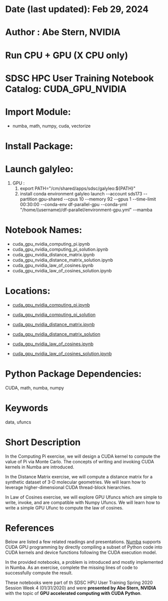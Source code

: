 # Date (last updated): Feb 29, 2024

# Author : Abe Stern, NVIDIA

# Run CPU + GPU (X CPU only)

# SDSC HPC User Training Notebook Catalog: CUDA_GPU_NVIDIA

# Import Module:
  * numba, math, numpy, cuda, vectorize
 
# Install Package: 

# Launch galyleo:
  1) GPU :
     1. export PATH="/cm/shared/apps/sdsc/galyleo:${PATH}"
     2. install conda environment 
     galyleo launch --account sds173 --partition gpu-shared --cpus 10 --memory 92 --gpus 1 --time-limit 00:30:00 --conda-env df-parallel-gpu --conda-yml "/home/(username)/df-parallel/environment-gpu.yml" --mamba
     

# Notebook Names: 
* cuda_gpu_nvidia_computing_pi.ipynb
* cuda_gpu_nvidia_computing_pi_solution.ipynb
* cuda_gpu_nvidia_distance_matrix.ipynb
* cuda_gpu_nvidia_distance_matrix_solution.ipynb
* cuda_gpu_nvidia_law_of_cosines.ipynb
* cuda_gpu_nvidia_law_of_cosines_solution.ipynb

# Locations:
* [cuda_gpu_nvidia_computing_pi.ipynb](./cuda_gpu_nvidia_computing_pi.ipynb)
* [cuda_gpu_nvidia_computing_pi_solution](./cuda_gpu_nvidia_computing_pi_solution.ipynb)

* [cuda_gpu_nvidia_distance_matrix.ipynb](./cuda_gpu_nvidia_distance_matrix.ipynb)
* [cuda_gpu_nvidia_distance_matrix_solution](./cuda_gpu_nvidia_distance_matrix_solution.ipynb)

* [cuda_gpu_nvidia_law_of_cosines.ipynb](./cuda_gpu_nvidia_law_of_cosines.ipynb)
* [cuda_gpu_nvidia_law_of_cosines_solution.ipynb](./cuda_gpu_nvidia_law_of_cosines_solution.ipynb)

# Python Package Dependencies: 
CUDA, math, numba, numpy
# Keywords
data, ufuncs
# Short Description
In the Computing Pi exercise, we will design a CUDA kernel to compute the value of Pi 
via Monte Carlo.  The concepts of writing and invoking CUDA kernels in 
Numba are introduced.

In the Distance Matrix exercise, we will compute a distance matrix for a synthetic dataset of 
3-D molecular geometries.  We will learn how to leverage higher-dimensional
CUDA thread-block hierarchies.

In Law of Cosines exercise, we will explore GPU Ufuncs which are simple to write, invoke, 
and are compatible with Numpy Ufuncs.  We will learn how to write a simple GPU 
Ufunc to compute the law of cosines.

# References
Below are listed a few related readings and presentations.
[Numba](http://numba.pydata.org/) supports CUDA GPU programming by directly 
compiling a subset of Python code into CUDA kernels and device functions 
following the CUDA execution model.  

In the provided notebooks, a problem is introduced and mostly implemented in 
Numba.  As an exercise, complete the missing lines of code to successfully 
compute the result.  

These notebooks were part of th SDSC HPU User Training Spring 2020 Session Week 4 (01/31/2020) and were **presented by Abe Stern, NVIDIA** with the topic of **GPU accelerated computing with CUDA Python**.


